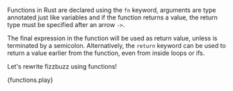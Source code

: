 Functions in Rust are declared using the `fn` keyword, arguments are type
annotated just like variables and if the function returns a value, the return
type must be specified after an arrow `->`.

The final expression in the function will be used as return value, unless is
terminated by a semicolon. Alternatively, the `return` keyword can be used to
return a value earlier from the function, even from inside loops or ifs.

Let's rewrite fizzbuzz using functions!

{functions.play}
